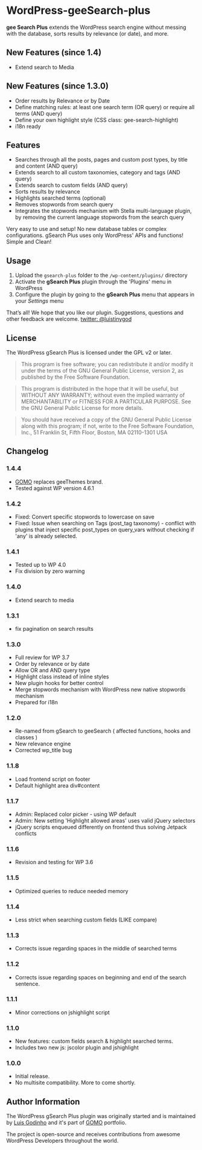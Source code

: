 WordPress-geeSearch-plus
======================

**gee Search Plus** extends the WordPress search engine without messing with the database, sorts results by relevance (or date), and more.

## New Features (since 1.4)
* Extend search to Media

## New Features (since 1.3.0)
* Order results by Relevance or by Date
* Define matching rules: at least one search term (OR query) or require all terms (AND query)
* Define your own highlight style (CSS class: gee-search-highlight)
* i18n ready

## Features

* Searches through all the posts, pages and custom post types, by title and content (AND query)
* Extends search to all custom taxonomies, category and tags (AND query)
* Extends search to custom fields (AND query)
* Sorts results by relevance
* Highlights searched terms (optional)
* Removes stopwords from search query
* Integrates the stopwords mechanism with Stella multi-language plugin, by removing the current language stopwords from the search query

Very easy to use and setup! No new database tables or complex configurations. gSearch Plus uses only WordPress' APIs and functions! Simple and Clean!

## Usage

1. Upload the `gsearch-plus` folder to the `/wp-content/plugins/` directory
2. Activate the **gSearch Plus** plugin through the 'Plugins' menu in WordPress
3. Configure the plugin by going to the **gSearch Plus** menu that appears in your *Settings* menu

That’s all! We hope that you like our plugin. Suggestions, questions and other feedback are welcome. [twitter: @luistinygod](http://twitter.com/luistinygod)

## License

The WordPress gSearch Plus is licensed under the GPL v2 or later.

> This program is free software; you can redistribute it and/or modify
it under the terms of the GNU General Public License, version 2, as
published by the Free Software Foundation.

> This program is distributed in the hope that it will be useful,
but WITHOUT ANY WARRANTY; without even the implied warranty of
MERCHANTABILITY or FITNESS FOR A PARTICULAR PURPOSE.  See the
GNU General Public License for more details.

> You should have received a copy of the GNU General Public License
along with this program; if not, write to the Free Software
Foundation, Inc., 51 Franklin St, Fifth Floor, Boston, MA  02110-1301  USA

## Changelog

### 1.4.4
* [GOMO](http://gomo.pt/) replaces geeThemes brand.
* Tested against WP version 4.6.1

### 1.4.2
* Fixed: Convert specific stopwords to lowercase on save
* Fixed: Issue when searching on Tags (post_tag taxonomy) - conflict with plugins that inject specific post_types on query_vars without checking if 'any' is already selected.

### 1.4.1
* Tested up to WP 4.0
* Fix division by zero warning

### 1.4.0
* Extend search to media

### 1.3.1
* fix pagination on search results

### 1.3.0
* Full review for WP 3.7
* Order by relevance or by date
* Allow OR and AND query type
* Highlight class instead of inline styles
* New plugin hooks for better control
* Merge stopwords mechanism with WordPress new native stopwords mechanism
* Prepared for i18n

### 1.2.0
* Re-named from gSearch to geeSearch ( affected functions, hooks and classes )
* New relevance engine
* Corrected wp_title bug

### 1.1.8
* Load frontend script on footer
* Default highlight area div#content

### 1.1.7
* Admin: Replaced color picker - using WP default
* Admin: New setting 'Highlight allowed areas' uses valid jQuery selectors
* jQuery scripts enqueued differently on frontend thus solving Jetpack conflicts

### 1.1.6
* Revision and testing for WP 3.6

### 1.1.5
* Optimized queries to reduce needed memory

### 1.1.4
* Less strict when searching custom fields (LIKE compare)

### 1.1.3
* Corrects issue regarding spaces in the middle of searched terms

### 1.1.2
* Corrects issue regarding spaces on beginning and end of the search sentence.

### 1.1.1
* Minor corrections on jshighlight script

### 1.1.0
* New features: custom fields search & highlight searched terms.
* Includes two new js: jscolor plugin and jshighlight

### 1.0.0
* Initial release.
* No multisite compatibility. More to come shortly.

## Author Information

The WordPress gSearch Plus plugin was originally started and is maintained by [Luis Godinho](https://twitter.com/luistinygod) and it's part of [GOMO](http://www.gomo.pt/) portfolio.

The project is open-source and receives contributions from awesome WordPress Developers throughout the world.
